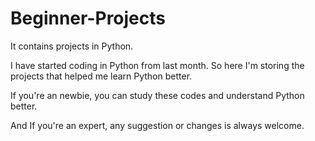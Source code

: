 # Beginner-Projects
It contains projects in Python.

I have started coding in Python from last month. So here I'm storing the projects that helped me learn Python better.

If you're an newbie, you can study these codes and understand Python better.

And If you're an expert, any suggestion or changes is always welcome.
